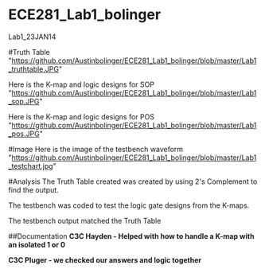 ECE281_Lab1_bolinger
====================

Lab1_23JAN14


#Truth Table 
"https://github.com/Austinbolinger/ECE281_Lab1_bolinger/blob/master/Lab1_truthtable.JPG" 

Here is the K-map and logic designs for SOP
"https://github.com/Austinbolinger/ECE281_Lab1_bolinger/blob/master/Lab1_sop.JPG"

Here is the K-map and logic designs for POS
"https://github.com/Austinbolinger/ECE281_Lab1_bolinger/blob/master/Lab1_pos.JPG"

#Image
Here is the image of the testbench waveform
"https://github.com/Austinbolinger/ECE281_Lab1_bolinger/blob/master/Lab1_testchart.jpg"


#Analysis
The Truth Table created was created by using 2's Complement to find the output.

The testbench was coded to test the logic gate designs from the K-maps.

The testbench output matched the Truth Table


##Documentation
**C3C Hayden - Helped with how to handle a K-map with an isolated 1 or 0**

**C3C Pluger - we checked our answers and logic together**
